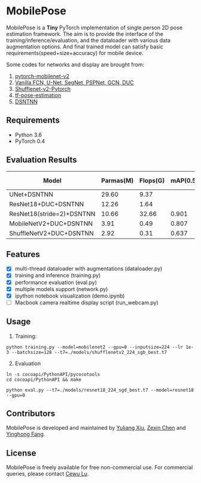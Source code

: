 # MobilePose

MobilePose is a **Tiny** PyTorch implementation of single person 2D pose estimation framework. The aim is to provide the interface of the training/inference/evaluation, and the dataloader with various data augmentation options. And final trained model can satisfy basic requirements(speed+size+accuracy) for mobile device.

Some codes for networks and display are brought from:
1. [pytorch-mobilenet-v2](https://github.com/tonylins/pytorch-mobilenet-v2)
2. [Vanilla FCN, U-Net, SegNet, PSPNet, GCN, DUC](https://github.com/zijundeng/pytorch-semantic-segmentation)
3. [Shufflenet-v2-Pytorch](https://github.com/ericsun99/Shufflenet-v2-Pytorch)
4. [tf-pose-estimation](https://github.com/ildoonet/tf-pose-estimation) 
5. [DSNTNN](https://github.com/anibali/dsntnn)

## Requirements

- Python 3.6
- PyTorch 0.4 

## Evaluation Results

|Model|Parmas(M)|Flops(G)|mAP(0.5IoU)|mAR(0.5IoU)|Google Drive|
|---|---|---|---|---|---|
|UNet+DSNTNN|29.60|9.37|||[119M]()|
|ResNet18+DUC+DSNTNN|12.26|1.64|||[50M]()|
|ResNet18(stride=2)+DSNTNN|10.66|32.66|0.901|0.947|[43M](https://drive.google.com/open?id=1MoAQoQyThrluGrRv6ZaKlrM14yvkCWrt)|
|MobileNetV2+DUC+DSNTNN|3.91|0.49|0.807|0.899|[16M](https://drive.google.com/open?id=1Meyz8Jg2aRe8ijeBAY1uCRpV9l5OJoXl)|
|ShuffleNetV2+DUC+DSNTNN|2.92|0.31|0.637|0.796|[12M](https://drive.google.com/open?id=1pKChewpUFA0CINdLUnV9sUxkscTF5Q_0)|

## Features

- [x] multi-thread dataloader with augmentations (dataloader.py)
- [x] training and inference (training.py)
- [x] performance evaluation (eval.py)
- [x] multiple models support (network.py)
- [x] ipython notebook visualization (demo.ipynb)
- [ ] Macbook camera realtime display script (run_webcam.py)

## Usage

1. Training:
```shell
python training.py --model=mobilenet2 --gpu=0 --inputsize=224 --lr 1e-3 --batchsize=128 --t7=./models/shufflenetv2_224_sgb_best.t7
```
2. Evaluation
```shell
ln -s cocoapi/PythonAPI/pycocotools
cd cocoapi/PythonAPI && make

python eval.py --t7=./models/resnet18_224_sgd_best.t7 --model=resnet18 --gpu=0
```

## Contributors

MobilePose is developed and maintained by [Yuliang Xiu](http://xiuyuliang.cn/about/), [Zexin Chen](https://github.com/ZexinChen) and [Yinghong Fang](https://github.com/Fangyh09).

## License

MobilePose is freely available for free non-commercial use. For commercial queries, please contact [Cewu Lu](http://www.mvig.org/).